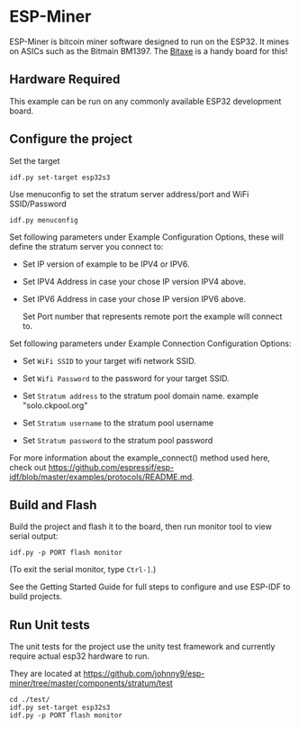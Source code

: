 # ESP-Miner

ESP-Miner is bitcoin miner software designed to run on the ESP32. It mines on ASICs such as the Bitmain BM1397. The [Bitaxe](https://github.com/skot/bitaxe/) is a handy board for this!

## Hardware Required

This example can be run on any commonly available ESP32 development board.

## Configure the project

Set the target

```
idf.py set-target esp32s3
```

Use menuconfig to set the stratum server address/port and WiFi SSID/Password
```
idf.py menuconfig
```
Set following parameters under Example Configuration Options, these will define the stratum server you connect to:

* Set IP version of example to be IPV4 or IPV6.

* Set IPV4 Address in case your chose IP version IPV4 above.

* Set IPV6 Address in case your chose IP version IPV6 above.

    Set Port number that represents remote port the example will connect to.

Set following parameters under Example Connection Configuration Options:

* Set `WiFi SSID` to your target wifi network SSID.

* Set `Wifi Password` to the password for your target SSID.

* Set `Stratum address` to the stratum pool domain name. example "solo.ckpool.org"

* Set `Stratum username` to the stratum pool username

* Set `Stratum password` to the stratum pool password

For more information about the example_connect() method used here, check out https://github.com/espressif/esp-idf/blob/master/examples/protocols/README.md.


## Build and Flash

Build the project and flash it to the board, then run monitor tool to view serial output:

```
idf.py -p PORT flash monitor
```

(To exit the serial monitor, type ``Ctrl-]``.)

See the Getting Started Guide for full steps to configure and use ESP-IDF to build projects.

## Run Unit tests

The unit tests for the project use the unity test framework and currently require actual esp32 hardware to run.

They are located at https://github.com/johnny9/esp-miner/tree/master/components/stratum/test

```
cd ./test/
idf.py set-target esp32s3
idf.py -p PORT flash monitor
```


